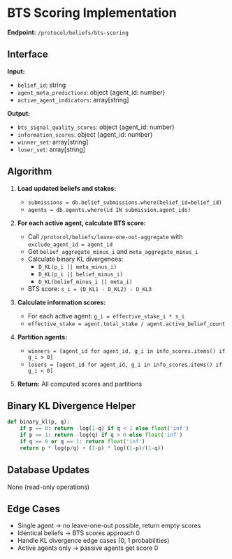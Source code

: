 # BTS Scoring Implementation

**Endpoint:** `/protocol/beliefs/bts-scoring`

## Interface
**Input:**
- `belief_id`: string
- `agent_meta_predictions`: object {agent_id: number}
- `active_agent_indicators`: array[string]

**Output:**
- `bts_signal_quality_scores`: object {agent_id: number}
- `information_scores`: object {agent_id: number}  
- `winner_set`: array[string]
- `loser_set`: array[string]

## Algorithm
1. **Load updated beliefs and stakes:**
   - `submissions = db.belief_submissions.where(belief_id=belief_id)`
   - `agents = db.agents.where(id IN submission.agent_ids)`

2. **For each active agent, calculate BTS score:**
   - Call `/protocol/beliefs/leave-one-out-aggregate` with `exclude_agent_id = agent_id`
   - Get `belief_aggregate_minus_i` and `meta_aggregate_minus_i`
   - Calculate binary KL divergences:
     - `D_KL(p_i || meta_minus_i)`
     - `D_KL(p_i || belief_minus_i)` 
     - `D_KL(belief_minus_i || meta_i)`
   - BTS score: `s_i = (D_KL1 - D_KL2) - D_KL3`

3. **Calculate information scores:**
   - For each active agent: `g_i = effective_stake_i * s_i`
   - `effective_stake = agent.total_stake / agent.active_belief_count`

4. **Partition agents:**
   - `winners = [agent_id for agent_id, g_i in info_scores.items() if g_i > 0]`
   - `losers = [agent_id for agent_id, g_i in info_scores.items() if g_i < 0]`

5. **Return:** All computed scores and partitions

## Binary KL Divergence Helper
```python
def binary_kl(p, q):
    if p == 0: return -log(1-q) if q < 1 else float('inf')
    if p == 1: return -log(q) if q > 0 else float('inf')  
    if q == 0 or q == 1: return float('inf')
    return p * log(p/q) + (1-p) * log((1-p)/(1-q))
```

## Database Updates
None (read-only operations)

## Edge Cases
- Single agent → no leave-one-out possible, return empty scores
- Identical beliefs → BTS scores approach 0
- Handle KL divergence edge cases (0, 1 probabilities)
- Active agents only → passive agents get score 0